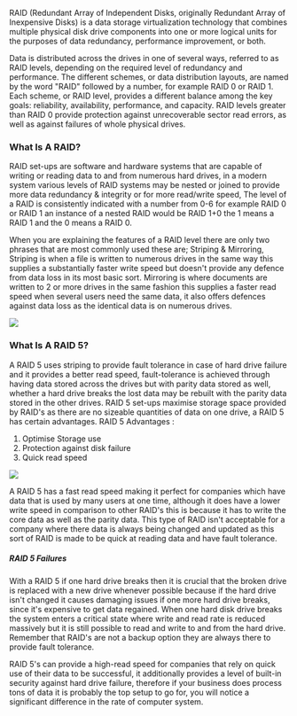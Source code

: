 RAID (Redundant Array of Independent Disks, originally Redundant Array of Inexpensive Disks) is a data storage virtualization technology that combines multiple physical disk drive components into one or more logical units for the purposes of data redundancy, performance improvement, or both.

Data is distributed across the drives in one of several ways, referred to as RAID levels, depending on the required level of redundancy and performance. The different schemes, or data distribution layouts, are named by the word "RAID" followed by a number, for example RAID 0 or RAID 1. Each scheme, or RAID level, provides a different balance among the key goals: reliability, availability, performance, and capacity. RAID levels greater than RAID 0 provide protection against unrecoverable sector read errors, as well as against failures of whole physical drives.

### What Is A RAID?

RAID set-ups are software and hardware systems that are capable of  writing or reading data to and from numerous hard drives, in a modern  system various levels of RAID systems may be nested or joined to provide  more data redundancy & integrity or for more read/write speed, The  level of a RAID is consistently indicated with a number from 0-6 for  example RAID 0 or RAID 1 an instance of a nested RAID would be RAID 1+0  the 1 means a RAID 1 and the 0 means a RAID 0.

When you are explaining the features of a RAID level there are only two  phrases that are most commonly used these are; Striping & Mirroring,  Striping is when a file is written to numerous drives in the same way  this supplies a substantially faster write speed but doesn't provide any  defence from data loss in its most basic sort. Mirroring is where  documents are written to 2 or more drives in the same fashion this  supplies a faster read speed when several users need the same data, it  also offers defences against data loss as the identical data is on  numerous drives.

<img src="https://qph.fs.quoracdn.net/main-qimg-0c415511a124d83989d2549602070069-c">

### What Is A RAID 5?

A RAID 5 uses striping to provide fault tolerance in case of hard drive  failure and it provides a better read speed, fault-tolerance is achieved  through having data stored across the drives but with parity data  stored as well, whether a hard drive breaks the lost data may be rebuilt  with the parity data stored in the other drives. RAID 5 set-ups  maximise storage space provided by RAID's as there are no sizeable  quantities of data on one drive, a RAID 5 has certain advantages.
RAID 5 Advantages :

1. Optimise Storage use
2. Protection against disk failure
3. Quick read speed

<img src="https://qph.fs.quoracdn.net/main-qimg-12d26aeabd0e1503c4b7993c39ed4465">

A RAID 5 has a fast read speed making it perfect for companies which  have data that is used by many users at one time, although it does have a  lower write speed in comparison to other RAID's this is because it has  to write the core data as well as the parity data. This type of RAID  isn't acceptable for a company where there data is always being changed  and updated as this sort of RAID is made to be quick at reading data and  have fault tolerance.

##### RAID 5 Failures

With a RAID 5 if one hard drive breaks then it is crucial that the  broken drive is replaced with a new drive whenever possible because if  the hard drive isn't changed it causes damaging issues if one more hard  drive breaks, since it's expensive to get data regained. When one hard  disk drive breaks the system enters a critical state where write and  read rate is reduced massively but it is still possible to read and  write to and from the hard drive. Remember that RAID's are not a backup  option they are always there to provide fault tolerance.

RAID 5's can provide a high-read speed for companies that rely on quick  use of their data to be successful, it additionally provides a level of  built-in security against hard drive failure, therefore if your business  does process tons of data it is probably the top setup to go for, you  will notice a significant difference in the rate of computer system.
